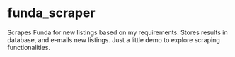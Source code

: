 # funda_scraper
Scrapes Funda for new listings based on my requirements.
Stores results in database, and e-mails new listings.
Just a little demo to explore scraping functionalities.
